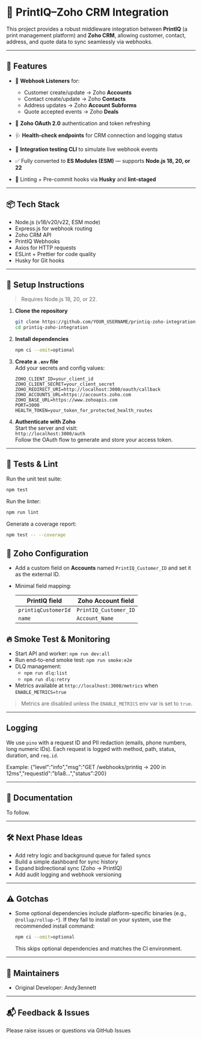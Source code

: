 # 🧩 PrintIQ–Zoho CRM Integration

This project provides a robust middleware integration between **PrintIQ** (a print management platform) and **Zoho CRM**, allowing customer, contact, address, and quote data to sync seamlessly via webhooks.

---

## 🚀 Features

- 🔁 **Webhook Listeners** for:

  - Customer create/update → Zoho **Accounts**
  - Contact create/update → Zoho **Contacts**
  - Address updates → Zoho **Account Subforms**
  - Quote accepted events → Zoho **Deals**

- 🔐 **Zoho OAuth 2.0** authentication and token refreshing
- 🩺 **Health-check endpoints** for CRM connection and logging status
- 🧪 **Integration testing CLI** to simulate live webhook events
- ✅ Fully converted to **ES Modules (ESM)** — supports **Node.js 18, 20, or 22**
- 🧹 Linting + Pre-commit hooks via **Husky** and **lint-staged**

---

## 📦 Tech Stack

- Node.js (v18/v20/v22, ESM mode)
- Express.js for webhook routing
- Zoho CRM API
- PrintIQ Webhooks
- Axios for HTTP requests
- ESLint + Prettier for code quality
- Husky for Git hooks

---

## 🔧 Setup Instructions

> Requires Node.js 18, 20, or 22.

1. **Clone the repository**

   ```bash
   git clone https://github.com/YOUR_USERNAME/printiq-zoho-integration.git
   cd printiq-zoho-integration
   ```

2. **Install dependencies**

   ```bash
   npm ci --omit=optional
   ```

3. **Create a `.env` file**  
   Add your secrets and config values:

   ```
   ZOHO_CLIENT_ID=your_client_id
   ZOHO_CLIENT_SECRET=your_client_secret
   ZOHO_REDIRECT_URI=http://localhost:3000/oauth/callback
   ZOHO_ACCOUNTS_URL=https://accounts.zoho.com
   ZOHO_BASE_URL=https://www.zohoapis.com
   PORT=3000
   HEALTH_TOKEN=your_token_for_protected_health_routes
   ```

4. **Authenticate with Zoho**  
   Start the server and visit:  
   `http://localhost:3000/auth`  
   Follow the OAuth flow to generate and store your access token.

---

## 🧪 Tests & Lint

Run the unit test suite:

```bash
npm test
```

Run the linter:

```bash
npm run lint
```

Generate a coverage report:

```bash
npm test -- --coverage
```

## 🔩 Zoho Configuration

- Add a custom field on **Accounts** named `PrintIQ_Customer_ID` and set it as the external ID.
- Minimal field mapping:

  | PrintIQ field       | Zoho Account field    |
  | ------------------- | --------------------- |
  | `printiqCustomerId` | `PrintIQ_Customer_ID` |
  | `name`              | `Account_Name`        |

## 🔥 Smoke Test & Monitoring

- Start API and worker: `npm run dev:all`
- Run end-to-end smoke test: `npm run smoke:e2e`
- DLQ management:
  - `npm run dlq:list`
  - `npm run dlq:retry`
- Metrics available at `http://localhost:3000/metrics` when `ENABLE_METRICS=true`

> Metrics are disabled unless the `ENABLE_METRICS` env var is set to `true`.

---

## Logging

We use `pino` with a request ID and PII redaction (emails, phone numbers, long numeric IDs).
Each request is logged with method, path, status, duration, and `req.id`.

Example:
{"level":"info","msg":"GET /webhooks/printiq -> 200 in 12ms","requestId":"b1a8...","status":200}

---

## 📄 Documentation

To follow.

---

## 🛠 Next Phase Ideas

- Add retry logic and background queue for failed syncs
- Build a simple dashboard for sync history
- Expand bidirectional sync (Zoho → PrintIQ)
- Add audit logging and webhook versioning

---

## ⚠️ Gotchas

- Some optional dependencies include platform-specific binaries (e.g., `@rollup/rollup-*`). If they fail to install on your system, use the recommended install command:

  ```bash
  npm ci --omit=optional
  ```

  This skips optional dependencies and matches the CI environment.

---

## 👥 Maintainers

- Original Developer: Andy3ennett

---

## 📬 Feedback & Issues

Please raise issues or questions via GitHub Issues
